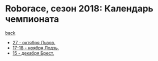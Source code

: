 # Roborace, сезон 2018: Календарь чемпионата
[back](./)

* [27 - октября Львов.](http://lp.edu.ua/robocup)
* [17-18 - ноября Лодзь.](http://skaner.p.lodz.pl/sumochallenge/)
* [15 - декабря Брест.](http://smartrobofest.by/)

